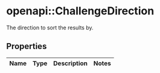 # openapi::ChallengeDirection

The direction to sort the results by.

## Properties
Name | Type | Description | Notes
------------ | ------------- | ------------- | -------------


